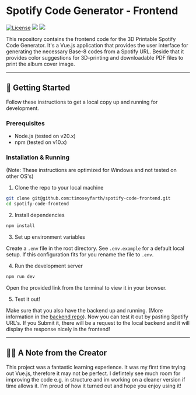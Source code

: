 # Spotify Code Generator - Frontend

[![License](https://img.shields.io/github/license/timoseyfarth/smoothiepy)](https://github.com/timoseyfarth/spotify-code-frontend/blob/main/LICENSE)
![](https://img.shields.io/badge/GitHub-Backend-darkgreen?link=https%3A%2F%2Fgithub.com%2Ftimoseyfarth%2Fspotify-code-backend)
![](https://img.shields.io/badge/GitHub-Main%20Repo-white?link=https%3A%2F%2Fgithub.com%2Ftimoseyfarth%2Fspotify-code-project)

This repository contains the frontend code for the 3D Printable Spotify Code Generator. It's a Vue.js application that provides the user interface for generating the necessary Base-8 codes from a Spotify URL. Beside that it provides color suggestions for 3D-printing and downloadable PDF files to print the album cover image.

---

## 🚀 Getting Started

Follow these instructions to get a local copy up and running for development.

### Prerequisites

* Node.js (tested on v20.x)
* npm (tested on v10.x)

### Installation & Running

(Note: These instructions are optimized for Windows and not tested on other OS's)

1. Clone the repo to your local machine

```bash
git clone git@github.com:timoseyfarth/spotify-code-frontend.git
cd spotify-code-frontend
```

2. Install dependencies
```bash
npm install
```

3. Set up environment variables

Create a `.env` file in the root directory. See `.env.example` for a default local setup. If this configuration fits for you rename the file to `.env`.

4. Run the development server
```bash
npm run dev
```
Open the provided link from the terminal to view it in your browser.

5. Test it out!

Make sure that you also have the backend up and running. (More information in the [backend repo](https://github.com/timoseyfarth/spotify-code-backend)).
Now you can test it out by pasting Spotify URL's. If you Submit it, there will be a request to the local backend and it will display the response nicely in the frontend!

---

## 👨‍💻 A Note from the Creator

This project was a fantastic learning experience. It was my first time trying out Vue.js, therefore it may not be perfect. I defintely see much room for improving the code e.g. in structure and im working on a cleaner version if time allows it. I'm proud of how it turned out and hope you enjoy using it!